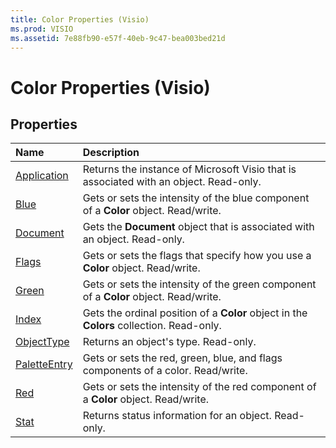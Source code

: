 ```yaml
---
title: Color Properties (Visio)
ms.prod: VISIO
ms.assetid: 7e88fb90-e57f-40eb-9c47-bea003bed21d
---
```



# Color Properties (Visio)

## Properties



|**Name**|**Description**|
|:-----|:-----|
|[Application](color-application-property-visio.md)|Returns the instance of Microsoft Visio that is associated with an object. Read-only.|
|[Blue](color-blue-property-visio.md)|Gets or sets the intensity of the blue component of a  **Color** object. Read/write.|
|[Document](color-document-property-visio.md)|Gets the  **Document** object that is associated with an object. Read-only.|
|[Flags](color-flags-property-visio.md)|Gets or sets the flags that specify how you use a  **Color** object. Read/write.|
|[Green](color-green-property-visio.md)|Gets or sets the intensity of the green component of a  **Color** object. Read/write.|
|[Index](color-index-property-visio.md)|Gets the ordinal position of a  **Color** object in the **Colors** collection. Read-only.|
|[ObjectType](color-objecttype-property-visio.md)|Returns an object's type. Read-only.|
|[PaletteEntry](color-paletteentry-property-visio.md)|Gets or sets the red, green, blue, and flags components of a color. Read/write.|
|[Red](color-red-property-visio.md)|Gets or sets the intensity of the red component of a  **Color** object. Read/write.|
|[Stat](color-stat-property-visio.md)|Returns status information for an object. Read-only.|

